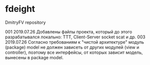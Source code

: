 # fdeight
DmitryFV repository

001 2019.07.26 Добавлены файлы проекта, который до этого разрабатывался локально: TTT, Client-Server socket scat и др.
003 2019.07.26 Согласно требованиям к "чистой архитектуре" модуль (package) model не должен зависеть от других модулей
               (view и controller), поэтому все интерфейсы, от которых зависит модель, вынесены в package model.
